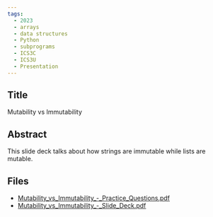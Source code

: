 ```yaml
---
tags:
  - 2023
  - arrays
  - data structures
  - Python
  - subprograms
  - ICS3C
  - ICS3U
  - Presentation
---
```

    
## Title

Mutability vs Immutability

## Abstract

This slide deck talks about how strings are immutable while lists are mutable.

## Files

- [Mutability_vs_Immutability_-_Practice_Questions.pdf](https://www.russellgordon.ca/acse/cemc-cse-resources/resources/2023/David_Debono/Mutability_vs_Immutability_-_Practice_Questions.pdf)
- [Mutability_vs_Immutability_-_Slide_Deck.pdf](https://www.russellgordon.ca/acse/cemc-cse-resources/resources/2023/David_Debono/Mutability_vs_Immutability_-_Slide_Deck.pdf)
